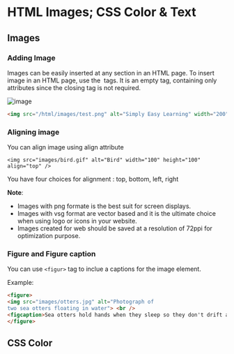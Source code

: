# HTML Images; CSS Color & Text

## Images

### Adding Image

Images can be easily inserted at any section in an HTML page. To insert image in an HTML page, use the <img> tags. It is an empty tag, containing only attributes since the closing tag is not required.

![image](https://www.tutorialspoint.com/assets/questions/images/167928-1516185173.jpg)

```html
<img src="/html/images/test.png" alt="Simply Easy Learning" width="200" height="80">
 ```
### Aligning image
 
You can align image using align attribute

`<img src="images/bird.gif" alt="Bird" width="100" height="100" align="top" />`

You have four choices for alignment : top, bottom, left, right

**Note**: 
- Images with png formate is the best suit for screen displays.
- Images with vsg format are vector based and it is the ultimate choice when using logo or icons in your website.
- Images created for web should be saved at a resolution of 72ppi for optimization purpose.

### Figure and Figure caption

You can use `<figur>` tag to inclue a captions for the image element.

Example:

```html
<figure>
<img src="images/otters.jpg" alt="Photograph of
two sea otters floating in water"> <br />
<figcaption>Sea otters hold hands when they sleep so they don't drift away from each other.</figcaption>
</figure>
```





## CSS Color